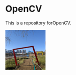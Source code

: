 # OpenCV
This is a repository forOpenCV.

<img src='images/picture80.jpg' width=126 height=126></img>



